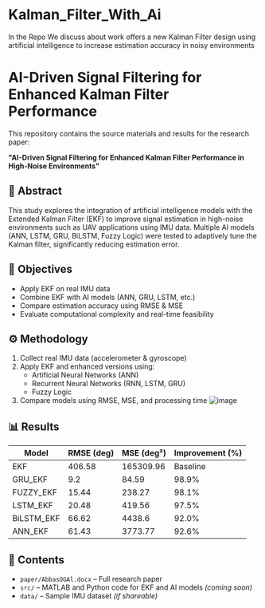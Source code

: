 # Kalman_Filter_With_Ai
In the Repo We discuss about work offers a new Kalman Filter design using artificial intelligence to increase estimation accuracy in noisy environments
# AI-Driven Signal Filtering for Enhanced Kalman Filter Performance

This repository contains the source materials and results for the research paper:

**"AI-Driven Signal Filtering for Enhanced Kalman Filter Performance in High-Noise Environments"**



## 🧠 Abstract
This study explores the integration of artificial intelligence models with the Extended Kalman Filter (EKF) to improve signal estimation in high-noise environments such as UAV applications using IMU data. Multiple AI models (ANN, LSTM, GRU, BiLSTM, Fuzzy Logic) were tested to adaptively tune the Kalman filter, significantly reducing estimation error.

## 🎯 Objectives
- Apply EKF on real IMU data
- Combine EKF with AI models (ANN, GRU, LSTM, etc.)
- Compare estimation accuracy using RMSE & MSE
- Evaluate computational complexity and real-time feasibility

## ⚙️ Methodology
1. Collect real IMU data (accelerometer & gyroscope)
2. Apply EKF and enhanced versions using:
   - Artificial Neural Networks (ANN)
   - Recurrent Neural Networks (RNN, LSTM, GRU)
   - Fuzzy Logic
3. Compare models using RMSE, MSE, and processing time
 ![image](https://github.com/user-attachments/assets/ff9cf8bf-2082-4e24-a7f8-42d8d1b34d69)


## 📊 Results

| Model       | RMSE (deg) | MSE (deg²) | Improvement (%) |
|-------------|-------------|--------------|------------------|
| EKF         | 406.58      | 165309.96    | Baseline         |
| GRU_EKF     | 9.2         | 84.59        | 98.9%            |
| FUZZY_EKF   | 15.44       | 238.27       | 98.1%            |
| LSTM_EKF    | 20.48       | 419.56       | 97.5%            |
| BiLSTM_EKF  | 66.62       | 4438.6       | 92.0%            |
| ANN_EKF     | 61.43       | 3773.77      | 92.6%            |

## 📁 Contents
- `paper/AbbasOGAl.docx` – Full research paper
- `src/` – MATLAB and Python code for EKF and AI models *(coming soon)*
- `data/` – Sample IMU dataset *(if shareable)*

